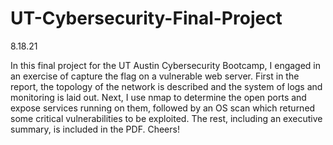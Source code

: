 # UT-Cybersecurity-Final-Project

8.18.21

In this final project for the UT Austin Cybersecurity Bootcamp, I engaged in an exercise of capture the flag on a vulnerable web server. First in the report, the topology of the network is described and the system of logs and monitoring is laid out. Next, I use nmap to determine the open ports and expose services running on them, followed by an OS scan which returned some critical vulnerabilities to be exploited. The rest, including an executive summary, is included in the PDF. Cheers!
